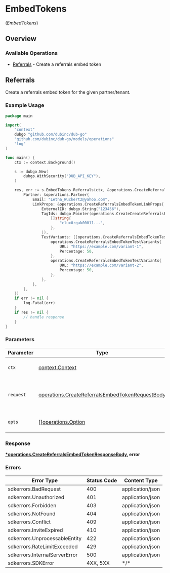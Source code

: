 # EmbedTokens
(*EmbedTokens*)

## Overview

### Available Operations

* [Referrals](#referrals) - Create a referrals embed token

## Referrals

Create a referrals embed token for the given partner/tenant.

### Example Usage

<!-- UsageSnippet language="go" operationID="createReferralsEmbedToken" method="post" path="/tokens/embed/referrals" -->
```go
package main

import(
	"context"
	dubgo "github.com/dubinc/dub-go"
	"github.com/dubinc/dub-go/models/operations"
	"log"
)

func main() {
    ctx := context.Background()

    s := dubgo.New(
        dubgo.WithSecurity("DUB_API_KEY"),
    )

    res, err := s.EmbedTokens.Referrals(ctx, &operations.CreateReferralsEmbedTokenRequestBody{
        Partner: &operations.Partner{
            Email: "Letha_Wuckert2@yahoo.com",
            LinkProps: &operations.CreateReferralsEmbedTokenLinkProps{
                ExternalID: dubgo.String("123456"),
                TagIds: dubgo.Pointer(operations.CreateCreateReferralsEmbedTokenTagIdsArrayOfStr(
                    []string{
                        "clux0rgak00011...",
                    },
                )),
                TestVariants: []operations.CreateReferralsEmbedTokenTestVariants{
                    operations.CreateReferralsEmbedTokenTestVariants{
                        URL: "https://example.com/variant-1",
                        Percentage: 50,
                    },
                    operations.CreateReferralsEmbedTokenTestVariants{
                        URL: "https://example.com/variant-2",
                        Percentage: 50,
                    },
                },
            },
        },
    })
    if err != nil {
        log.Fatal(err)
    }
    if res != nil {
        // handle response
    }
}
```

### Parameters

| Parameter                                                                                                          | Type                                                                                                               | Required                                                                                                           | Description                                                                                                        |
| ------------------------------------------------------------------------------------------------------------------ | ------------------------------------------------------------------------------------------------------------------ | ------------------------------------------------------------------------------------------------------------------ | ------------------------------------------------------------------------------------------------------------------ |
| `ctx`                                                                                                              | [context.Context](https://pkg.go.dev/context#Context)                                                              | :heavy_check_mark:                                                                                                 | The context to use for the request.                                                                                |
| `request`                                                                                                          | [operations.CreateReferralsEmbedTokenRequestBody](../../models/operations/createreferralsembedtokenrequestbody.md) | :heavy_check_mark:                                                                                                 | The request object to use for the request.                                                                         |
| `opts`                                                                                                             | [][operations.Option](../../models/operations/option.md)                                                           | :heavy_minus_sign:                                                                                                 | The options for this request.                                                                                      |

### Response

**[*operations.CreateReferralsEmbedTokenResponseBody](../../models/operations/createreferralsembedtokenresponsebody.md), error**

### Errors

| Error Type                    | Status Code                   | Content Type                  |
| ----------------------------- | ----------------------------- | ----------------------------- |
| sdkerrors.BadRequest          | 400                           | application/json              |
| sdkerrors.Unauthorized        | 401                           | application/json              |
| sdkerrors.Forbidden           | 403                           | application/json              |
| sdkerrors.NotFound            | 404                           | application/json              |
| sdkerrors.Conflict            | 409                           | application/json              |
| sdkerrors.InviteExpired       | 410                           | application/json              |
| sdkerrors.UnprocessableEntity | 422                           | application/json              |
| sdkerrors.RateLimitExceeded   | 429                           | application/json              |
| sdkerrors.InternalServerError | 500                           | application/json              |
| sdkerrors.SDKError            | 4XX, 5XX                      | \*/\*                         |
